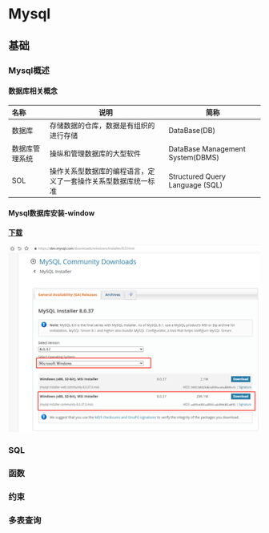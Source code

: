 # Mysql

## 基础

### Mysql概述

#### **数据库相关概念**

| 名称           | 说明                                                         | 简称                             |
| :------------- | ------------------------------------------------------------ | -------------------------------- |
| 数据库         | 存储数据的仓库，数据是有组织的进行存储                       | DataBase(DB)                     |
| 数据库管理系统 | 操纵和管理数据库的大型软件                                   | DataBase Management System(DBMS) |
| SOL            | 操作关系型数据库的编程语言，定义了一套操作关系型数据库统一标准 | Structured Query Language (SQL)  |

#### **Mysql数据库安装-window**

**[下载](https://dev.mysql.com/downloads/windows/installer/8.0.html)**



![](image/1718957646940.jpg)









### SQL



### 函数



### 约束



### 多表查询


